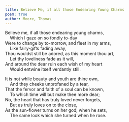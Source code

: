 ```yaml
---
title: Believe Me, if all those Endearing Young Charms
poem: true
author: Moore, Thomas
---
```

Believe me, if all those endearing young charms,  
&nbsp;&nbsp;&nbsp; Which I gaze on so fondly to-day  
Were to change by to-morrow, and fleet in my arms,  
&nbsp;&nbsp;&nbsp; Like fairy-gifts fading away,  
Thou wouldst still be adored, as this moment thou art,  
&nbsp;&nbsp;&nbsp; Let thy loveliness fade as it will,  
And around the dear ruin each wish of my heart  
&nbsp;&nbsp;&nbsp; Would entwine itself verdantly still.  

It is not while beauty and youth are thine own,  
&nbsp;&nbsp;&nbsp; And they cheeks unprofaned by a tear,  
That the fervor and faith of a soul can be known,  
&nbsp;&nbsp;&nbsp; To which time will but make thee more dear;  
No, the heart that has truly loved never forgets,  
&nbsp;&nbsp;&nbsp; But as truly loves on to the close,  
As the sun-flower turns on her god, when he sets,  
&nbsp;&nbsp;&nbsp; The same look which she turned when he rose. <br />

